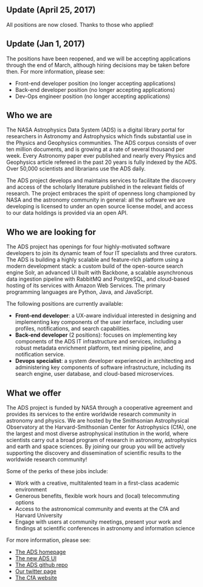 
## Update (April 25, 2017)

All positions are now closed.  Thanks to those who applied!

## Update (Jan 1, 2017)

The positions have been reopened, and we will be accepting applications through the end of March, 
although hiring decisions may be taken before then.  For more information, please see:

  * Front-end developer position (no longer accepting applications)
  * Back-end developer position (no longer accepting applications)
  * Dev-Ops engineer position (no longer accepting applications)


## Who we are

The NASA Astrophysics Data System (ADS) is a digital library portal for researchers in Astronomy and Astrophysics which finds substantial use in the Physics and Geophysics communities. The ADS corpus consists of over ten million documents, and is growing at a rate of several thousand per week. Every Astronomy paper ever published and nearly every Physics and Geophysics article refereed in the past 20 years is fully indexed by the ADS. Over 50,000 scientists and librarians use the ADS daily. 

The ADS project develops and maintains services to facilitate the discovery and access of the scholarly literature published in the relevant fields of research.  The project embraces the spirit of openness long championed by NASA and the astronomy community in general: all the software we are developing is licensed to under an open source license model, and access to our data holdings is provided via an open API.

## Who we are looking for 

The ADS project has openings for four highly-motivated software developers to join its dynamic team of four IT specialists and three curators.  The ADS is building a highly scalable and feature-rich platform using a modern development stack: a custom build of the open-source search engine Solr, an advanced UI built with Backbone, a scalable asynchronous data ingestion pipeline with RabbitMQ and PostgreSQL, and cloud-based hosting of its services with Amazon Web Services. The primary programming languages are Python, Java, and JavaScript.

The following positions are currently available:

  * **Front-end developer**: a UX-aware individual interested in designing and implementing key 
components of the user interface, including user profiles, notifications, and search capabilities.
  * **Back-end developer** (2 positions): focuses on implementing key components of the ADS IT 
infrastructure and services, including a robust metadata enrichment platform, 
text mining pipeline, and notification service.
  * **Devops specialist**: a system developer experienced in architecting and administering 
key components of software infrastructure, including its search engine, user database, 
and cloud-based microservices. 

## What we offer

The ADS project is funded by NASA through a cooperative agreement and provides its services to the entire worldwide research community in astronomy and physics. We are hosted by the Smithsonian Astrophysical Observatory at the Harvard-Smithsonian Center for Astrophysics (CfA), one the largest and most diverse astrophysical institution in the world, where scientists carry out a broad program of research in astronomy, astrophysics and earth and space sciences. By joining our group you will be actively supporting the discovery and dissemination of scientific results to the worldwide research community!

Some of the perks of these jobs include:

  * Work with a creative, multitalented team in a first-class academic environment
  * Generous benefits, flexible work hours and (local) telecommuting options
  * Access to the astronomical community and events at the CfA and Harvard University
  * Engage with users at community meetings, present your work and findings at scientific conferences in astronomy and information science

For more information, please see:

  * [The ADS homepage](http://adsabs.harvard.edu)
  * [The new ADS UI](https://ui.adsabs.harvard.edu)
  * [The ADS github repo](https://github.com/adsabs)
  * [Our twitter page](https://twitter.com/adsabs)
  * [The CfA website](https://www.cfa.harvard.edu/)







